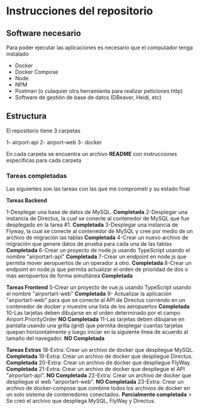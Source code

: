 # Instrucciones del repositorio

## Software necesario
Para poder ejecutar las aplicaciones es necesario que el computador tenga instalado
- Docker
- Docker Compose
- Node
- NPM
- Postman (o culaquier otra herramienta para realizar peticiones http)
- Software de gestión de base de datos (DBeaver, Heidi, etc)

## Estructura
El repositorio tiene 3 carpetas

1- airport-api
2- airport-web
3- docker

En cada carpeta se encuentra un archivo **README** con instrucciones específicas para cada carpeta

### Tareas completadas
Las siguientes son las tareas con las que me comprometí y su estado final

**Tareas Backend**

1-Desplegar una base de datos de MySQL. **Completada**
2-Desplegar una instancia de Directus, la cual se conecte al contenedor de MySQL que fue desplegado en la tarea #1. **Completada**
3-Desplegar una instancia de Flyway, la cual se conecte al contenedor de MySQL y cree por medio de un archivo de migración las tablas **Completada**
4-Crear un nuevo archivo de migración que genere datos de prueba para cada una de las tablas **Completada**
6-Crear un proyecto de node.js usando TypeScript usando el nombre "airportart-api" **Completada**
7-Crear un endpoint en node.js que permita mover aeropuertos de un operador a otro. **Completada**
8-Crear un endpoint en node.js que permita actualizar el orden de prioridad de dos o más aeropuertos de forma simultánea **Completada**

**Tareas Frontend**
5-Crear un proyecto de vue.js usando TypeScript usando el nombre "airportart-web" **Completada**
9- Actualizar la aplicación "airportart-web" para que se conecte al API de Directus corriendo en un contenedor de docker y muestre una lista de los aeropuertos **Completada**
10-Las tarjetas deben dibujarse en el orden determinado por el campo Airport.PriorityOrder **NO Completada**
11-Las tarjetas deben dibujarse en pantalla usando una grilla (grid) que permita desplegar cuantas tarjetas quepan horizontalmente y luego iniciar en la siguiente línea de acuerdo al tamaño del navegador. **NO Completada**

**Tareas Extras**
18-Extra: Crear un archivo de docker que despliegue MySQL. **Completada**
19-Extra: Crear un archivo de docker que despliegue Directus. **Completada**
20-Extra: Crear un archivo de docker que despliegue FlyWay. **Completada**
21-Extra: Crear un archivo de docker que despliegue el API "airportart-api". **NO Completada**
22-Extra: Crear un archivo de docker que despliegue el web "airportart-web". **NO Completada**
23-Extra: Crear un archivo de docker-compose que combine todos los archivos de docker en un solo sistema de contenedores conectados. **Parcialmente completada** 
    > Se creó el archivo que despliega MySQL, FlyWay y Directus.
